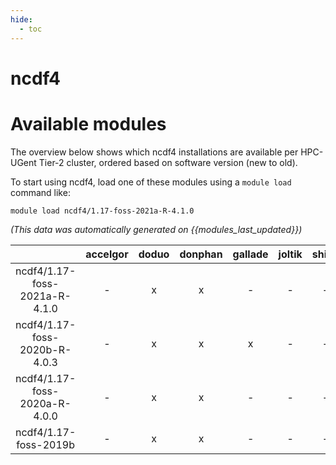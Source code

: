 ```yaml
---
hide:
  - toc
---
```


ncdf4
=====

# Available modules


The overview below shows which ncdf4 installations are available per HPC-UGent Tier-2 cluster, ordered based on software version (new to old).

To start using ncdf4, load one of these modules using a `module load` command like:

```shell
module load ncdf4/1.17-foss-2021a-R-4.1.0
```

*(This data was automatically generated on {{modules_last_updated}})*  

| |accelgor|doduo|donphan|gallade|joltik|shinx|
| :---: | :---: | :---: | :---: | :---: | :---: | :---: |
|ncdf4/1.17-foss-2021a-R-4.1.0|-|x|x|-|-|-|
|ncdf4/1.17-foss-2020b-R-4.0.3|-|x|x|x|-|-|
|ncdf4/1.17-foss-2020a-R-4.0.0|-|x|x|-|-|-|
|ncdf4/1.17-foss-2019b|-|x|x|-|-|-|
